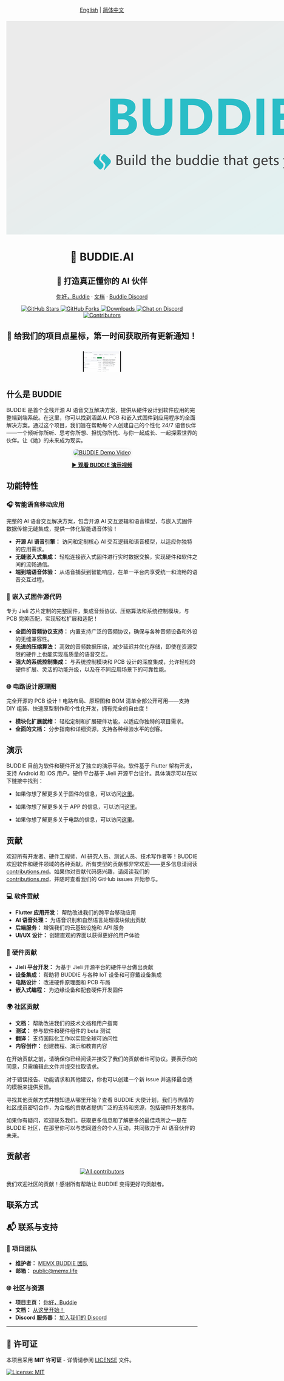 # 

<p align="center">
  <a href="README.md">English</a> | <a href="README.zh_CN.md">简体中文</a>
</p>

<div style="text-align: center; margin: 20px 0;">
  <img src="image/logo.png" alt="BUDDIE.AI Logo" style="max-width: 1200px; height: auto;">
</div>

<div align="center">

# 🤖 BUDDIE.AI

## 🎯 打造真正懂你的 AI 伙伴

<p align="center">
  <a href="https://bud.inc">你好，Buddie</a> ·
  <a href="https://bud.inc">文档</a> ·
  <a href="https://discord.gg/hSDEbnqB">Buddie Discord</a>
</p>

<p align="center">
  <a href="https://github.com/Buddie-AI/Buddie" target="_blank">
    <img src="https://img.shields.io/github/stars/Buddie-AI/Buddie?logo=github&labelColor=%20%23181817&logoColor=%20%23ffffff&color=%20%23181817" alt="GitHub Stars"/>
  </a>
  <a href="https://github.com/Buddie-AI/Buddie/fork" target="_blank">
    <img src="https://img.shields.io/github/forks/Buddie-AI/Buddie?logo=github&labelColor=%20%23181817&logoColor=%20%23ffffff&color=%20%23181817" alt="GitHub Forks"/>
  </a>
  <a href="https://github.com/Buddie-AI/Buddie/releases/latest" target="_blank">
    <img src="https://img.shields.io/github/downloads/Buddie-AI/Buddie/total?logo=cloud-download&labelColor=%20%239EA7AD&logoColor=%20%23ffffff&color=%20%239EA7AD" alt="Downloads"/>
  </a>
  <a href="https://discord.gg/hSDEbnqB" target="_blank">
    <img src="https://img.shields.io/discord/1082486657678311454?logo=discord&labelColor=%20%235462eb&logoColor=%20%23f5f5f5&color=%20%235462eb" alt="Chat on Discord"/>
  </a>
  <a href="https://github.com/Buddie-AI/Buddie/graphs/contributors" target="_blank">
    <img src="https://img.shields.io/github/contributors/Buddie-AI/Buddie?logo=github&labelColor=%20%238BC34A&logoColor=%20%23ffffff&color=%20%238BC34A" alt="Contributors"/>
  </a>
</p>

</div>




<h2 align="center">🚀 给我们的项目点星标，第一时间获取所有更新通知！</h2>

<p align="center">
  <img src="image/star.gif" alt="Star Buddie Project" style="max-width: 100px; height: auto; margin: 10px 0;" />
</p>




## 什么是 BUDDIE 

BUDDIE 是首个全栈开源 AI 语音交互解决方案，提供从硬件设计到软件应用的完整端到端系统。在这里，你可以找到涵盖从 PCB 和嵌入式固件到应用程序的全面解决方案。通过这个项目，我们旨在帮助每个人创建自己的个性化 24/7 语音伙伴——一个倾听你所听、思考你所想、担忧你所忧、与你一起成长、一起探索世界的伙伴。让《她》的未来成为现实。

<p align="center">
  <a href="https://www.youtube.com/watch?v=ejEINaEQieY" target="_blank">
    <img src="https://img.youtube.com/vi/ejEINaEQieY/hqdefault.jpg" alt="BUDDIE Demo Video" style="max-width: 600px; height: auto; border-radius: 12px; box-shadow: 0 2px 8px rgba(0,0,0,0.15);" />
  </a>
</p>
<p align="center">
  <a href="https://www.youtube.com/watch?v=ejEINaEQieY" target="_blank"><b>▶️ 观看 BUDDIE 演示视频</b></a>
</p>
<!-- 
<p align="center">
  <iframe width="560" height="315" src="https://www.youtube.com/embed/ejEINaEQieY" title="BUDDIE Demo Video" frameborder="0" allow="accelerometer; autoplay; clipboard-write; encrypted-media; gyroscope; picture-in-picture; web-share" allowfullscreen style="display: block; margin: 0 auto;"></iframe>
</p> -->




## 功能特性


### 🎧 **智能语音移动应用**
完整的 AI 语音交互解决方案，包含开源 AI 交互逻辑和语音模型，与嵌入式固件数据传输无缝集成，提供一体化智能语音体验！
- **开源 AI 语音引擎：** 访问和定制核心 AI 交互逻辑和语音模型，以适应你独特的应用需求。
- **无缝嵌入式集成：** 轻松连接嵌入式固件进行实时数据交换，实现硬件和软件之间的流畅通信。
- **端到端语音体验：** 从语音捕获到智能响应，在单一平台内享受统一和流畅的语音交互过程。


### 📱 **嵌入式固件源代码**
专为 Jieli 芯片定制的完整固件，集成音频协议、压缩算法和系统控制模块，与 PCB 完美匹配，实现轻松扩展和适配！
- **全面的音频协议支持：** 内置支持广泛的音频协议，确保与各种音频设备和外设的无缝兼容性。
- **先进的压缩算法：** 高效的音频数据压缩，减少延迟并优化存储，即使在资源受限的硬件上也能实现高质量的语音交互。
- **强大的系统控制集成：** 与系统控制模块和 PCB 设计的深度集成，允许轻松的硬件扩展、灵活的功能升级，以及在不同应用场景下的可靠性能。


### 🌐 **电路设计原理图**
完全开源的 PCB 设计！电路布局、原理图和 BOM 清单全部公开可用——支持 DIY 组装、快速原型制作和个性化开发，拥有完全的自由度！

- **模块化扩展就绪：** 轻松定制和扩展硬件功能，以适应你独特的项目需求。
- **全面的文档：** 分步指南和详细资源，支持各种经验水平的创客。






## 演示
BUDDIE 目前为软件和硬件开发了独立的演示平台。软件基于 Flutter 架构开发，支持 Android 和 iOS 用户。硬件平台基于 Jieli 开源平台设计。具体演示可以在以下链接中找到：

- 如果你想了解更多关于固件的信息，可以访问[这里](Firmware-JL701N/README.md)。

- 如果你想了解更多关于 APP 的信息，可以访问[这里](APP/README.md)。

- 如果你想了解更多关于电路的信息，可以访问[这里](PCB/README.md)。




## 贡献
欢迎所有开发者、硬件工程师、AI 研究人员、测试人员、技术写作者等！BUDDIE 欢迎软件和硬件领域的各种贡献。所有类型的贡献都非常欢迎——更多信息请阅读 [contributions.md](contributions.md)。如果你对贡献代码感兴趣，请阅读我们的 [contributions.md](contributions.md)，并随时查看我们的 GitHub issues 开始参与。

### 💻 **软件贡献**
- **Flutter 应用开发：** 帮助改进我们的跨平台移动应用
- **AI 语音处理：** 为语音识别和自然语言处理模块做出贡献
- **后端服务：** 增强我们的云基础设施和 API 服务
- **UI/UX 设计：** 创建直观的界面以获得更好的用户体验

### 🔧 **硬件贡献**
- **Jieli 平台开发：** 为基于 Jieli 开源平台的硬件平台做出贡献
- **设备集成：** 帮助将 BUDDIE 与各种 IoT 设备和可穿戴设备集成
- **电路设计：** 改进硬件原理图和 PCB 布局
- **嵌入式编程：** 为边缘设备和配套硬件开发固件

### 🌍 **社区贡献**
- **文档：** 帮助改进我们的技术文档和用户指南
- **测试：** 参与软件和硬件组件的 beta 测试
- **翻译：** 支持国际化工作以实现全球可访问性
- **内容创作：** 创建教程、演示和教育内容

在开始贡献之前，请确保你已经阅读并接受了我们的贡献者许可协议。要表示你的同意，只需编辑此文件并提交拉取请求。

对于错误报告、功能请求和其他建议，你也可以创建一个新 issue 并选择最合适的模板来提供反馈。

寻找其他贡献方式并想知道从哪里开始？查看 BUDDIE 大使计划，我们与热情的社区成员密切合作，为合格的贡献者提供广泛的支持和资源，包括硬件开发套件。

如果你有疑问，欢迎联系我们。获取更多信息和了解更多的最佳场所之一是在 BUDDIE 社区，在那里你可以与志同道合的个人互动，共同致力于 AI 语音伙伴的未来。


## 贡献者

<div align="center">
  <a href="https://github.com/Buddie-AI/Buddie/graphs/contributors">
    <img src="https://contrib.rocks/image?repo=Buddie-AI/Buddie&size=large" alt="All contributors" />
  </a>
</div>

我们欢迎社区的贡献！感谢所有帮助让 BUDDIE 变得更好的贡献者。


## 联系方式

## 📬 联系与支持

### 🏢 **项目团队**
- **维护者：** [MEMX BUDDIE 团队](https://github.com/memx-life)
- **邮箱：** [public@memx.life](mailto:public@memx.life)

### 🌐 **社区与资源**
- **项目主页：** [你好，Buddie](https://bud.inc)
- **文档：** [从这里开始！](https://bud.inc)
- **Discord 服务器：** [加入我们的 Discord](https://discord.gg/hSDEbnqB)

---

## 📄 许可证

本项目采用 **MIT 许可证** - 详情请参阅 [LICENSE](LICENSE) 文件。

<a href="https://opensource.org/licenses/MIT" target="_blank">
  <img src="https://img.shields.io/badge/License-MIT-yellow?logo=opensource&labelColor=%20%23FFD700&color=%20%23FFD700" alt="License: MIT"/>
</a>

